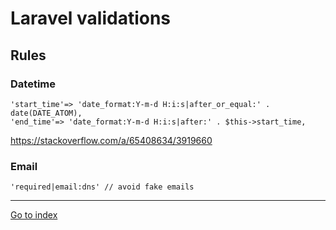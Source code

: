 # Laravel validations

## Rules

### Datetime

    'start_time'=> 'date_format:Y-m-d H:i:s|after_or_equal:' . date(DATE_ATOM),
    'end_time'=> 'date_format:Y-m-d H:i:s|after:' . $this->start_time,

https://stackoverflow.com/a/65408634/3919660


### Email

    'required|email:dns' // avoid fake emails


***

[Go to index](../../README.md)
